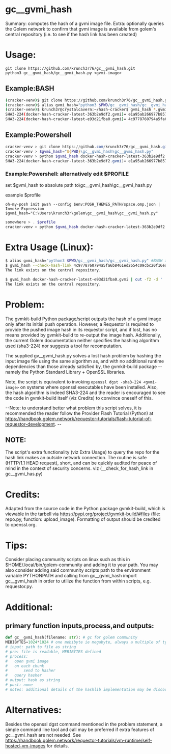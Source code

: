 # gc__gvmi_hash
Summary: computes the hash of a gvmi image file. 
Extra: optionally queries the Golem network to confirm that gvmi image is available from golem's central repository (i.e. to see if the hash link has been created)


# Usage:
```
git clone https://github.com/krunch3r76/gc__gvmi_hash.git
python3 gc__gvmi_hash/gc__gvmi_hash.py <gvmi-image>
```

## Example:BASH
```bash
(cracker-venv)$ git clone https://github.com/krunch3r76/gc__gvmi_hash.git
(cracker-venv)$ alias gvmi_hash="python3 $PWD/gc__gvmi_hash/gc__gvmi_hash.py" #BASH alias
(cracker-venv)$ krunch3r@crystalcavern:~/hash-cracker$ gvmi_hash *.gvmi
SHA3-224(docker-hash-cracker-latest-363b2e9df2.gvmi)= e1a95ab266977b857ae1c59942ebc7384a72359840b452c2e5293737
SHA3-224(docker-hash-cracker-latest-e93d21fba0.gvmi)= 4c9778760794a5fa6b8461ed2654c09cbc20f16edd3ec687c3289db8
```

## Example:Powershell
```powershell
cracker-venv > git clone https://github.com/krunch3r76/gc__gvmi_hash.git
cracker-venv > $gvmi_hash="${PWD}\gc__gvmi_hash\gc__gvmi_hash.py"
cracker-venv > python $gvmi_hash docker-hash-cracker-latest-363b2e9df2.gvmi
SHA3-224(docker-hash-cracker-latest-363b2e9df2.gvmi)= e1a95ab266977b857ae1c59942ebc7384a72359840b452c2e5293737
```

### Example:Powershell: alternatively edit $PROFILE
set $gvmi_hash to absolute path to\gc__gvmi_hash\gc__gvmi_hash.py

example $profile
```
oh-my-posh init pwsh --config $env:POSH_THEMES_PATH/space.omp.json | Invoke-Expression
$gvmi_hash="C:\Users\krunch3r\golem\gc__gvmi_hash\gc__gvmi_hash.py"
```

```powershell
somewhere > . $profile
cracker-venv > python $gvmi_hash docker-hash-cracker-latest-363b2e9df2.gvmi
```

# Extra Usage (Linux):
```bash
$ alias gvmi_hash="python3 $PWD/gc__gvmi_hash/gc__gvmi_hash.py" #BASH alias
$ gvmi_hash --check-hash-link 4c9778760794a5fa6b8461ed2654c09cbc20f16edd3ec687c3289db8
The link exists on the central repository.

$ gvmi_hash docker-hash-cracker-latest-e93d21fba0.gvmi | cut -f2 -d ' ' | gvmi_hash --check-hash-link-stdin
The link exists on the central repository.
```

# Problem:
The gvmkit-build Python package/script outputs the hash of a gvmi image only after its initial push operation. However, a Requestor is required to provide the pushed image hash in its requestor script, and if lost, has no means provided by gvmkit-build to re-output the image hash. Additionally, the current Golem documentation neither specifies the hashing algorithm used (sha3-224) nor suggests a tool for recomputation.

The supplied gv__gvmi_hash.py solves a lost hash problem by hashing the input image file using the same algorithm as, and with no additional runtime dependencies than those already satisfied by, the gvmkit-build package -- namely the Python Standard Library + OpenSSL libraries.

Note, the script is equivalent to invoking `openssl dgst -sha3-224 <gvmi-image>` on systems where openssl executables have been installed. Also, the hash algorithm is indeed SHA3-224 and the reader is encouraged to see the code in gvmkit-build itself (viz Credits) to convince oneself of this.

--Note: to understand better what problem this script solves, it is recommended the reader follow the Provider Flash Tutorial (Python) at https://handbook.golem.network/requestor-tutorials/flash-tutorial-of-requestor-development. --

## NOTE:
The script's extra functionality (viz Extra Usage) to query the repo for the hash link makes an outside network connection. The routine is safe (HTTP/1.1 HEAD request), short, and can be quickly audited for peace of mind in the context of security concerns. viz (__check_for_hash_link in gc__gvmi_has.py)


# Credits:
Adapted from the source code in the Python package gvmkit-build, which is viewable in the tarbell via https://pypi.org/project/gvmkit-build/#files (file: repo.py, function: upload_image). Formatting of output should be credited to openssl.org.


# Tips:
Consider placing community scripts on linux such as this in $HOME/.local/bin/golem-community and adding it to your path. You may also consider adding said community scripts path to the environment variable PYTHONPATH and calling from gc__gvmi_hash import gc__gvmi_hash in order to utilize the function from within scripts, e.g. requestor.py.



# Additional:

## primary function inputs,process,and outputs:
```python
def gc__gvmi_hash(filename: str): # gc for golem community
MEBIBYTES=1024*1024 # one mebibyte ie megabyte, always a multiple of typical block sizes 4096,8192
# input: path to file as string
# pre: file is readable, MEBIBYTES defined
# process:
#   open gvmi image
#   on each chunk
#       send to hasher
#   query hasher
# output: hash as string
# post: none
# notes: additional details of the hashlib implementation may be discoverable via https://www.openssl.org/docs/manmaster/man3/EVP_DigestInit.html
```

# Alternatives:
Besides the openssl dgst command mentioned in the problem statement, a simple command line tool and call may be preferred if extra features of gc__gvmi_hash are not needed. See https://handbook.golem.network/requestor-tutorials/vm-runtime/self-hosted-vm-images for details.
